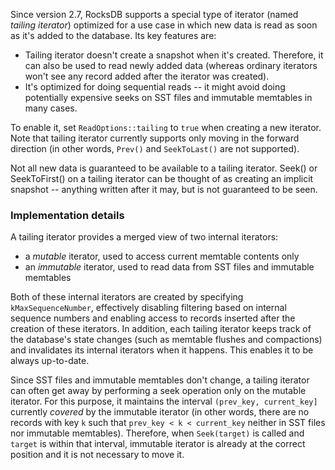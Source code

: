 Since version 2.7, RocksDB supports a special type of iterator (named _tailing iterator_) optimized for a use case in which new data is read as soon as it's added to the database.
Its key features are:
* Tailing iterator doesn't create a snapshot when it's created. Therefore, it can also be used to read newly added data (whereas ordinary iterators won't see any record added after the iterator was created).
* It's optimized for doing sequential reads -- it might avoid doing potentially expensive seeks on SST files and immutable memtables in many cases.

To enable it, set `ReadOptions::tailing` to `true` when creating a new iterator. Note that tailing iterator currently supports only moving in the forward direction (in other words, `Prev()` and `SeekToLast()` are not supported).

Not all new data is guaranteed to be available to a tailing iterator. Seek() or SeekToFirst() on a tailing iterator can be thought of as creating an implicit snapshot -- anything written after it may, but is not guaranteed to be seen.

### Implementation details

A tailing iterator provides a merged view of two internal iterators:
* a _mutable_ iterator, used to access current memtable contents only
* an _immutable_ iterator, used to read data from SST files and immutable memtables

Both of these internal iterators are created by specifying `kMaxSequenceNumber`, effectively disabling filtering based on internal sequence numbers and enabling access to records inserted after the creation of these iterators.
In addition, each tailing iterator keeps track of the database's state changes (such as memtable flushes and compactions) and invalidates its internal iterators when it happens. This enables it to be always up-to-date.

Since SST files and immutable memtables don't change, a tailing iterator can often get away by performing a seek operation only on the mutable iterator. For this purpose, it maintains the interval
`(prev_key, current_key]` currently _covered_ by the immutable iterator (in other words, there are no records with key `k` such that `prev_key < k < current_key` neither in SST files nor immutable memtables).
Therefore, when `Seek(target)` is called and `target` is within that interval, immutable iterator is already at the correct position and it is not necessary to move it.